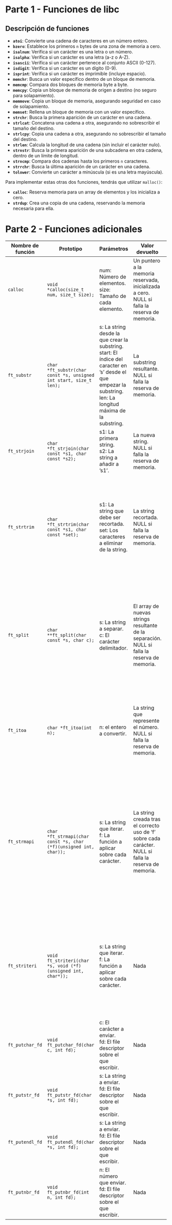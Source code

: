 # Parte 1 - Funciones de libc

## Descripción de funciones

- **`atoi`**: Convierte una cadena de caracteres en un número entero.
- **`bzero`**: Establece los primeros `n` bytes de una zona de memoria a cero.
- **`isalnum`**: Verifica si un carácter es una letra o un número.
- **`isalpha`**: Verifica si un carácter es una letra (a-z o A-Z).
- **`isascii`**: Verifica si un carácter pertenece al conjunto ASCII (0-127).
- **`isdigit`**: Verifica si un carácter es un dígito (0-9).
- **`isprint`**: Verifica si un carácter es imprimible (incluye espacio).
- **`memchr`**: Busca un valor específico dentro de un bloque de memoria.
- **`memcmp`**: Compara dos bloques de memoria byte a byte.
- **`memcpy`**: Copia un bloque de memoria de origen a destino (no seguro para solapamiento).
- **`memmove`**: Copia un bloque de memoria, asegurando seguridad en caso de solapamiento.
- **`memset`**: Rellena un bloque de memoria con un valor específico.
- **`strchr`**: Busca la primera aparición de un carácter en una cadena.
- **`strlcat`**: Concatena una cadena a otra, asegurando no sobrescribir el tamaño del destino.
- **`strlcpy`**: Copia una cadena a otra, asegurando no sobrescribir el tamaño del destino.
- **`strlen`**: Calcula la longitud de una cadena (sin incluir el carácter nulo).
- **`strnstr`**: Busca la primera aparición de una subcadena en otra cadena, dentro de un límite de longitud.
- **`strncmp`**: Compara dos cadenas hasta los primeros `n` caracteres.
- **`strrchr`**: Busca la última aparición de un carácter en una cadena.
- **`tolower`**: Convierte un carácter a minúscula (si es una letra mayúscula).

Para implementar estas otras dos funciones, tendrás que utilizar `malloc()`:
- **`calloc`**: Reserva memoria para un array de elementos y los inicializa a cero.
- **`strdup`**: Crea una copia de una cadena, reservando la memoria necesaria para ella.




# Parte 2 - Funciones adicionales

| Nombre de función | Prototipo | Parámetros | Valor devuelto | Funciones autorizadas | Descripción |
|-------------------|-----------|------------|----------------|----------------------|-------------|
| `calloc`          | `void *calloc(size_t num, size_t size);` | num: Número de elementos. <br> size: Tamaño de cada elemento. | Un puntero a la memoria reservada, inicializada a cero. <br> NULL si falla la reserva de memoria. | malloc | Reserva memoria para un array de `num` elementos de `size` bytes cada uno y los inicializa a cero. |
| `ft_substr`       | `char *ft_substr(char const *s, unsigned int start, size_t len);` | s: La string desde la que crear la substring. <br> start: El índice del caracter en ’s’ desde el que empezar la substring. <br> len: La longitud máxima de la substring. | La substring resultante. <br> NULL si falla la reserva de memoria. | malloc | Reserva (con malloc(3)) y devuelve una substring de la string ’s’. La substring empieza desde el índice ’start’ y tiene una longitud máxima ’len’. |
| `ft_strjoin`      | `char *ft_strjoin(char const *s1, char const *s2);` | s1: La primera string. <br> s2: La string a añadir a ’s1’. | La nueva string. <br> NULL si falla la reserva de memoria. | malloc | Reserva (con malloc(3)) y devuelve una nueva string, formada por la concatenación de ’s1’ y ’s2’. |
| `ft_strtrim`      | `char *ft_strtrim(char const *s1, char const *set);` | s1: La string que debe ser recortada. <br> set: Los caracteres a eliminar de la string. | La string recortada. <br> NULL si falla la reserva de memoria. | malloc | Elimina todos los caracteres de la string ’set’ desde el principio y desde el final de ’s1’, hasta encontrar un caracter no perteneciente a ’set’. La string resultante se devuelve con una reserva de malloc(3). |
| `ft_split`        | `char **ft_split(char const *s, char c);` | s: La string a separar. <br> c: El carácter delimitador. | El array de nuevas strings resultante de la separación. <br> NULL si falla la reserva de memoria. | malloc, free | Reserva (utilizando malloc(3)) un array de strings resultante de separar la string ’s’ en substrings utilizando el carácter ’c’ como delimitador. El array debe terminar con un puntero NULL. |
| `ft_itoa`         | `char *ft_itoa(int n);` | n: el entero a convertir. | La string que represente el número. <br> NULL si falla la reserva de memoria. | malloc | Utilizando malloc(3), genera una string que represente el valor entero recibido como argumento. Los números negativos tienen que gestionarse. |
| `ft_strmapi`      | `char *ft_strmapi(char const *s, char (*f)(unsigned int, char));` | s: La string que iterar. <br> f: La función a aplicar sobre cada carácter. | La string creada tras el correcto uso de ’f’ sobre cada carácter. <br> NULL si falla la reserva de memoria. | malloc | Aplica la función ’f’ a cada carácter de la cadena ’s’, pasando su índice como primer argumento y el propio carácter como segundo argumento. Se crea una nueva cadena (utilizando malloc(3)) para recoger los resultados de las sucesivas aplicaciones de ’f’. |
| `ft_striteri`     | `void ft_striteri(char *s, void (*f)(unsigned int, char*));` | s: La string que iterar. <br> f: La función a aplicar sobre cada carácter. | Nada | Ninguna | A cada carácter de la string ’s’, aplica la función ’f’ dando como parámetros el índice de cada carácter dentro de ’s’ y la dirección del propio carácter, que podrá modificarse si es necesario. |
| `ft_putchar_fd`   | `void ft_putchar_fd(char c, int fd);` | c: El carácter a enviar. <br> fd: El file descriptor sobre el que escribir. | Nada | write | Envía el carácter ’c’ al file descriptor especificado. |
| `ft_putstr_fd`    | `void ft_putstr_fd(char *s, int fd);` | s: La string a enviar. <br> fd: El file descriptor sobre el que escribir. | Nada | write | Envía la string ’s’ al file descriptor especificado. |
| `ft_putendl_fd`   | `void ft_putendl_fd(char *s, int fd);` | s: La string a enviar. <br> fd: El file descriptor sobre el que escribir. | Nada | write | Envía la string ’s’ al file descriptor dado, seguido de un salto de línea. |
| `ft_putnbr_fd`    | `void ft_putnbr_fd(int n, int fd);` | n: El número que enviar. <br> fd: El file descriptor sobre el que escribir. | Nada | write | Envía el número ’n’ al file descriptor dado. |

